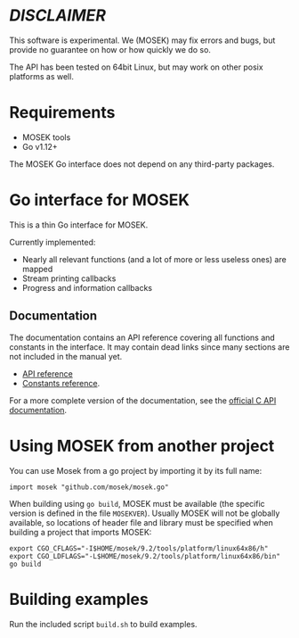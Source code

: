 # *DISCLAIMER*

This software is experimental. We (MOSEK) may fix errors and bugs, but provide
no guarantee on how or how quickly we do so.

The API has been tested on 64bit Linux, but may work on other posix platforms as well.


# Requirements

- MOSEK tools
- Go v1.12+

The MOSEK Go interface does not depend on any third-party packages.

# Go interface for MOSEK

This is a thin Go interface for MOSEK.

Currently implemented:

- Nearly all relevant functions (and a lot of more or less useless ones) are mapped
- Stream printing callbacks
- Progress and information callbacks

## Documentation

The documentation contains an API reference covering all functions and
constants in the interface. It may contain dead links since many sections are
not included in the manual yet.

- [API reference](docs/mosek.rst)
- [Constants reference](docs/mosek_const.rst).

For a more complete version of the documentation, see the [official C API documentation](https://docs.mosek.com/9.2/capi/index.html).

# Using MOSEK from another project

You can use Mosek from a go project by importing it by its full name:

```
import mosek "github.com/mosek/mosek.go"
```

When building using `go build`, MOSEK must be available (the specific
version is defined in the file `MOSEKVER`). Usually MOSEK will not be
globally available, so locations of header file and library must be
specified when building a project that imports MOSEK:

```
export CGO_CFLAGS="-I$HOME/mosek/9.2/tools/platform/linux64x86/h"
export CGO_LDFLAGS="-L$HOME/mosek/9.2/tools/platform/linux64x86/bin"
go build
```

# Building examples

Run the included script `build.sh` to build examples.
